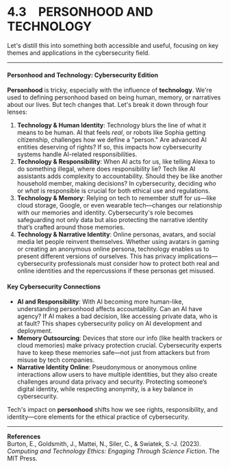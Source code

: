 # 4.3 PERSONHOOD AND TECHNOLOGY

Let's distill this into something both accessible and useful, focusing on key themes and applications in the cybersecurity field.

***

#### Personhood and Technology: Cybersecurity Edition

**Personhood** is tricky, especially with the influence of **technology**. We're used to defining personhood based on being human, memory, or narratives about our lives. But tech changes that. Let's break it down through four lenses:

1. **Technology & Human Identity**: Technology blurs the line of what it means to be human. AI that feels _real_, or robots like Sophia getting citizenship, challenges how we define a "person." Are advanced AI entities deserving of rights? If so, this impacts how cybersecurity systems handle AI-related responsibilities.
2. **Technology & Responsibility**: When AI acts for us, like telling Alexa to do something illegal, where does responsibility lie? Tech like AI assistants adds complexity to accountability. Should they be like another household member, making decisions? In cybersecurity, deciding _who_ or _what_ is responsible is crucial for both ethical use and regulations.
3. **Technology & Memory**: Relying on tech to remember stuff for us—like cloud storage, Google, or even wearable tech—changes our relationship with our memories and identity. Cybersecurity's role becomes safeguarding not only data but also protecting the narrative identity that’s crafted around those memories.
4. **Technology & Narrative Identity**: Online personas, avatars, and social media let people reinvent themselves. Whether using avatars in gaming or creating an anonymous online persona, technology enables us to present different versions of ourselves. This has privacy implications—cybersecurity professionals must consider how to protect both real and online identities and the repercussions if these personas get misused.

#### Key Cybersecurity Connections

* **AI and Responsibility**: With AI becoming more human-like, understanding personhood affects accountability. Can an AI have agency? If AI makes a bad decision, like accessing private data, who is at fault? This shapes cybersecurity policy on AI development and deployment.
* **Memory Outsourcing**: Devices that store our info (like health trackers or cloud memories) make privacy protection crucial. Cybersecurity experts have to keep these memories safe—not just from attackers but from misuse by tech companies.
* **Narrative Identity Online**: Pseudonymous or anonymous online interactions allow users to have multiple identities, but they also create challenges around data privacy and security. Protecting someone’s digital identity, while respecting anonymity, is a key balance in cybersecurity.

Tech's impact on **personhood** shifts how we see rights, responsibility, and identity—core elements for the ethical practice of cybersecurity.

***

**References**\
Burton, E., Goldsmith, J., Mattei, N., Siler, C., & Swiatek, S.-J. (2023). _Computing and Technology Ethics: Engaging Through Science Fiction_. The MIT Press.
